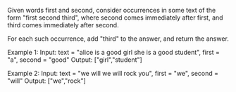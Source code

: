 Given words first and second, consider occurrences in some text of the form "first second third", where second comes immediately after first, and third comes immediately after second.

For each such occurrence, add "third" to the answer, and return the answer.

Example 1:
Input: text = "alice is a good girl she is a good student", first = "a", second = "good"
Output: ["girl","student"]

Example 2:
Input: text = "we will we will rock you", first = "we", second = "will"
Output: ["we","rock"]
 
